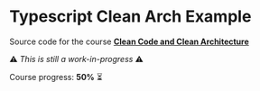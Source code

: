 # Typescript Clean Arch Example

Source code for the course **[Clean Code and Clean Architecture](https://app.branas.io/public/products/9aeb274d-3c71-4dbe-aea1-22adcb9cd349)**

⚠️ _This is still a work-in-progress_ ⚠️

Course progress: **50%** ⏳

